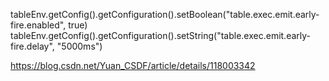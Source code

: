 tableEnv.getConfig().getConfiguration().setBoolean("table.exec.emit.early-fire.enabled", true)
tableEnv.getConfig().getConfiguration().setString("table.exec.emit.early-fire.delay", "5000ms")

https://blog.csdn.net/Yuan_CSDF/article/details/118003342
